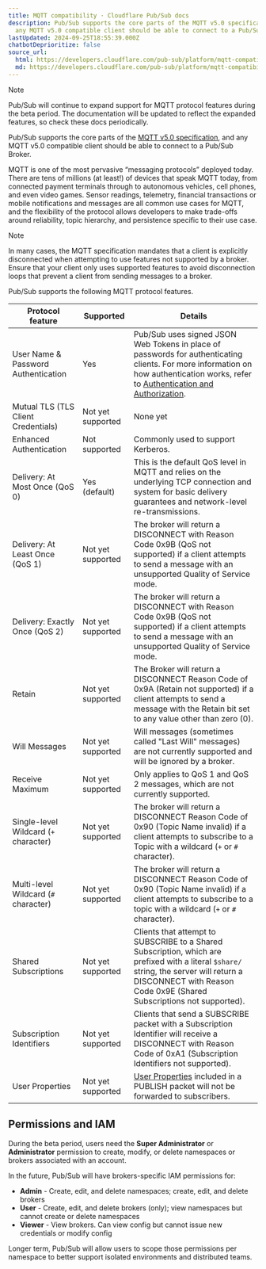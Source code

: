 ```yaml
---
title: MQTT compatibility · Cloudflare Pub/Sub docs
description: Pub/Sub supports the core parts of the MQTT v5.0 specification, and
  any MQTT v5.0 compatible client should be able to connect to a Pub/Sub Broker.
lastUpdated: 2024-09-25T18:55:39.000Z
chatbotDeprioritize: false
source_url:
  html: https://developers.cloudflare.com/pub-sub/platform/mqtt-compatibility/
  md: https://developers.cloudflare.com/pub-sub/platform/mqtt-compatibility/index.md
---
```


Note

Pub/Sub will continue to expand support for MQTT protocol features during the beta period. The documentation will be updated to reflect the expanded features, so check these docs periodically.

Pub/Sub supports the core parts of the [MQTT v5.0 specification](https://docs.oasis-open.org/mqtt/mqtt/v5.0/mqtt-v5.0.html), and any MQTT v5.0 compatible client should be able to connect to a Pub/Sub Broker.

MQTT is one of the most pervasive “messaging protocols” deployed today. There are tens of millions (at least!) of devices that speak MQTT today, from connected payment terminals through to autonomous vehicles, cell phones, and even video games. Sensor readings, telemetry, financial transactions or mobile notifications and messages are all common use cases for MQTT, and the flexibility of the protocol allows developers to make trade-offs around reliability, topic hierarchy, and persistence specific to their use case.

Note

In many cases, the MQTT specification mandates that a client is explicitly disconnected when attempting to use features not supported by a broker. Ensure that your client only uses supported features to avoid disconnection loops that prevent a client from sending messages to a broker.

Pub/Sub supports the following MQTT protocol features.

| Protocol feature | Supported | Details |
| - | - | - |
| User Name & Password Authentication | Yes | Pub/Sub uses signed JSON Web Tokens in place of passwords for authenticating clients. For more information on how authentication works, refer to [Authentication and Authorization](https://developers.cloudflare.com/pub-sub/platform/authentication-authorization). |
| Mutual TLS (TLS Client Credentials) | Not yet supported | None yet |
| Enhanced Authentication | Not supported | Commonly used to support Kerberos. |
| Delivery: At Most Once (QoS 0) | Yes (default) | This is the default QoS level in MQTT and relies on the underlying TCP connection and system for basic delivery guarantees and network-level re-transmissions. |
| Delivery: At Least Once (QoS 1) | Not yet supported | The broker will return a DISCONNECT with Reason Code 0x9B (QoS not supported) if a client attempts to send a message with an unsupported Quality of Service mode. |
| Delivery: Exactly Once (QoS 2) | Not yet supported | The broker will return a DISCONNECT with Reason Code 0x9B (QoS not supported) if a client attempts to send a message with an unsupported Quality of Service mode. |
| Retain | Not yet supported | The Broker will return a DISCONNECT Reason Code of 0x9A (Retain not supported) if a client attempts to send a message with the Retain bit set to any value other than zero (0). |
| Will Messages | Not yet supported | Will messages (sometimes called "Last Will" messages) are not currently supported and will be ignored by a broker. |
| Receive Maximum | Not yet supported | Only applies to QoS 1 and QoS 2 messages, which are not currently supported. |
| Single-level Wildcard (`+` character) | Not yet supported | The broker will return a DISCONNECT Reason Code of 0x90 (Topic Name invalid) if a client attempts to subscribe to a Topic with a wildcard (`+` or `#` character). |
| Multi-level Wildcard (`#` character) | Not yet supported | The broker will return a DISCONNECT Reason Code of 0x90 (Topic Name invalid) if a client attempts to subscribe to a topic with a wildcard (`+` or `#` character). |
| Shared Subscriptions | Not yet supported | Clients that attempt to SUBSCRIBE to a Shared Subscription, which are prefixed with a literal `$share/` string, the server will return a DISCONNECT with Reason Code 0x9E (Shared Subscriptions not supported). |
| Subscription Identifiers | Not yet supported | Clients that send a SUBSCRIBE packet with a Subscription Identifier will receive a DISCONNECT with Reason Code of 0xA1 (Subscription Identifiers not supported). |
| User Properties | Not yet supported | [User Properties](https://docs.oasis-open.org/mqtt/mqtt/v5.0/os/mqtt-v5.0-os.html#_Toc464547991) included in a PUBLISH packet will not be forwarded to subscribers. |

## Permissions and IAM

During the beta period, users need the **Super Administrator** or **Administrator** permission to create, modify, or delete namespaces or brokers associated with an account.

In the future, Pub/Sub will have brokers-specific IAM permissions for:

* **Admin** - Create, edit, and delete namespaces; create, edit, and delete brokers
* **User** - Create, edit, and delete brokers (only); view namespaces but cannot create or delete namespaces
* **Viewer** - View brokers. Can view config but cannot issue new credentials or modify config

Longer term, Pub/Sub will allow users to scope those permissions per namespace to better support isolated environments and distributed teams.
